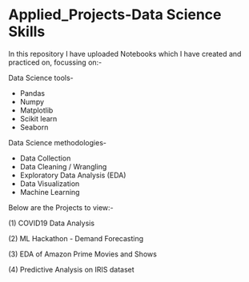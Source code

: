 # Applied_Projects-Data Science Skills

In this repository I have uploaded Notebooks which I have created and practiced on, focussing on:-

Data Science tools-
* Pandas
* Numpy
* Matplotlib
* Scikit learn
* Seaborn

Data Science methodologies-
* Data Collection
* Data Cleaning / Wrangling
* Exploratory Data Analysis (EDA)
* Data Visualization
* Machine Learning

Below are the Projects to view:-

(1)  COVID19 Data Analysis 

(2)  ML Hackathon - Demand Forecasting

(3)  EDA of Amazon Prime Movies and Shows

(4)  Predictive Analysis on IRIS dataset
